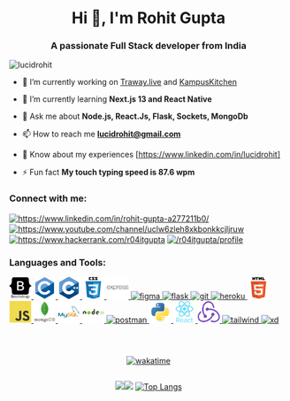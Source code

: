 <h1 align="center">Hi 👋, I'm Rohit Gupta</h1>
<h3 align="center">A passionate Full Stack developer from India</h3>

<p align="left"> <img src="https://komarev.com/ghpvc/?username=lucidrohit&label=Profile%20views&color=0e75b6&style=flat" alt="lucidrohit" /> </p>

- 🔭 I’m currently working on [Traway.live](https://traway.live/) and [KampusKitchen](https://kampus-kitchen.vercel.app/home)

- 🌱 I’m currently learning **Next.js 13 and React Native**

- 💬 Ask me about **Node.js, React.Js, Flask, Sockets, MongoDb**

- 📫 How to reach me **lucidrohit@gmail.com**

- 📄 Know about my experiences [https://www.linkedin.com/in/lucidrohit]

- ⚡ Fun fact **My touch typing speed is 87.6 wpm**

<h3 align="left">Connect with me:</h3>
<p align="left">
<a href="https://www.linkedin.com/in/lucidrohit/" target="blank"><img align="center" src="https://raw.githubusercontent.com/rahuldkjain/github-profile-readme-generator/master/src/images/icons/Social/linked-in-alt.svg" alt="https://www.linkedin.com/in/rohit-gupta-a277211b0/" height="30" width="40" /></a>
<a href="https://www.youtube.com/channel/UClw6zlEH8XkboNKkCjLJrUw" target="blank"><img align="center" src="https://raw.githubusercontent.com/rahuldkjain/github-profile-readme-generator/master/src/images/icons/Social/youtube.svg" alt="https://www.youtube.com/channel/uclw6zleh8xkbonkkcjljruw" height="30" width="40" /></a>
<a href="https://www.hackerrank.com/r04itgupta" target="blank"><img align="center" src="https://raw.githubusercontent.com/rahuldkjain/github-profile-readme-generator/master/src/images/icons/Social/hackerrank.svg" alt="https://www.hackerrank.com/r04itgupta" height="30" width="40" /></a>
<a href="https://auth.geeksforgeeks.org/user//r04itgupta/profile" target="blank"><img align="center" src="https://raw.githubusercontent.com/rahuldkjain/github-profile-readme-generator/master/src/images/icons/Social/geeks-for-geeks.svg" alt="/r04itgupta/profile" height="30" width="40" /></a>
</p>

<h3 align="left">Languages and Tools:</h3>
<p align="left"> <a href="https://getbootstrap.com" target="_blank" rel="noreferrer"> <img src="https://raw.githubusercontent.com/devicons/devicon/master/icons/bootstrap/bootstrap-plain-wordmark.svg" alt="bootstrap" width="40" height="40"/> </a> <a href="https://www.cprogramming.com/" target="_blank" rel="noreferrer"> <img src="https://raw.githubusercontent.com/devicons/devicon/master/icons/c/c-original.svg" alt="c" width="40" height="40"/> </a> <a href="https://www.w3schools.com/cpp/" target="_blank" rel="noreferrer"> <img src="https://raw.githubusercontent.com/devicons/devicon/master/icons/cplusplus/cplusplus-original.svg" alt="cplusplus" width="40" height="40"/> </a> <a href="https://www.w3schools.com/css/" target="_blank" rel="noreferrer"> <img src="https://raw.githubusercontent.com/devicons/devicon/master/icons/css3/css3-original-wordmark.svg" alt="css3" width="40" height="40"/> </a> <a href="https://expressjs.com" target="_blank" rel="noreferrer"> <img src="https://raw.githubusercontent.com/devicons/devicon/master/icons/express/express-original-wordmark.svg" alt="express" width="40" height="40"/> </a> <a href="https://www.figma.com/" target="_blank" rel="noreferrer"> <img src="https://www.vectorlogo.zone/logos/figma/figma-icon.svg" alt="figma" width="40" height="40"/> </a> <a href="https://flask.palletsprojects.com/" target="_blank" rel="noreferrer"> <img src="https://www.vectorlogo.zone/logos/pocoo_flask/pocoo_flask-icon.svg" alt="flask" width="40" height="40"/> </a> <a href="https://git-scm.com/" target="_blank" rel="noreferrer"> <img src="https://www.vectorlogo.zone/logos/git-scm/git-scm-icon.svg" alt="git" width="40" height="40"/> </a> <a href="https://heroku.com" target="_blank" rel="noreferrer"> <img src="https://www.vectorlogo.zone/logos/heroku/heroku-icon.svg" alt="heroku" width="40" height="40"/> </a> <a href="https://www.w3.org/html/" target="_blank" rel="noreferrer"> <img src="https://raw.githubusercontent.com/devicons/devicon/master/icons/html5/html5-original-wordmark.svg" alt="html5" width="40" height="40"/> </a> <a href="https://developer.mozilla.org/en-US/docs/Web/JavaScript" target="_blank" rel="noreferrer"> <img src="https://raw.githubusercontent.com/devicons/devicon/master/icons/javascript/javascript-original.svg" alt="javascript" width="40" height="40"/> </a> <a href="https://www.mongodb.com/" target="_blank" rel="noreferrer"> <img src="https://raw.githubusercontent.com/devicons/devicon/master/icons/mongodb/mongodb-original-wordmark.svg" alt="mongodb" width="40" height="40"/> </a> <a href="https://www.mysql.com/" target="_blank" rel="noreferrer"> <img src="https://raw.githubusercontent.com/devicons/devicon/master/icons/mysql/mysql-original-wordmark.svg" alt="mysql" width="40" height="40"/> </a> <a href="https://nodejs.org" target="_blank" rel="noreferrer"> <img src="https://raw.githubusercontent.com/devicons/devicon/master/icons/nodejs/nodejs-original-wordmark.svg" alt="nodejs" width="40" height="40"/> </a> <a href="https://postman.com" target="_blank" rel="noreferrer"> <img src="https://www.vectorlogo.zone/logos/getpostman/getpostman-icon.svg" alt="postman" width="40" height="40"/> </a> <a href="https://www.python.org" target="_blank" rel="noreferrer"> <img src="https://raw.githubusercontent.com/devicons/devicon/master/icons/python/python-original.svg" alt="python" width="40" height="40"/> </a> <a href="https://reactjs.org/" target="_blank" rel="noreferrer"> <img src="https://raw.githubusercontent.com/devicons/devicon/master/icons/react/react-original-wordmark.svg" alt="react" width="40" height="40"/> </a> <a href="https://redux.js.org" target="_blank" rel="noreferrer"> <img src="https://raw.githubusercontent.com/devicons/devicon/master/icons/redux/redux-original.svg" alt="redux" width="40" height="40"/> </a> <a href="https://tailwindcss.com/" target="_blank" rel="noreferrer"> <img src="https://www.vectorlogo.zone/logos/tailwindcss/tailwindcss-icon.svg" alt="tailwind" width="40" height="40"/> </a> <a href="https://www.adobe.com/products/xd.html" target="_blank" rel="noreferrer"> <img src="https://cdn.worldvectorlogo.com/logos/adobe-xd.svg" alt="xd" width="40" height="40"/> </a> </p>
<div style="display:flex; flex-direction:column; justify-content:center; align-items:center;">

---
[![wakatime](https://wakatime.com/badge/user/2b31da5c-20d4-4179-ad4a-dd62eac2d95b.svg)](https://wakatime.com/badge/user/2b31da5c-20d4-4179-ad4a-dd62eac2d95b/project/59e45227-1035-4fbf-907d-75285588d44c)

<img src="https://github-readme-stats.vercel.app/api?username=lucidrohit&show_icons=true&theme=tokyonight" width="50%"/><img src="https://github-readme-streak-stats.herokuapp.com/?user=lucidrohit&theme=tokyonight" width="50%"/>
[![Top Langs](https://github-readme-stats.vercel.app/api/top-langs/?username=lucidrohit&layout=compact&theme=tokyonight)](https://www.linkedin.com/in/lucidrohit)

